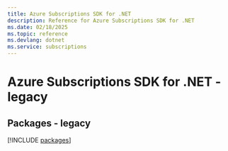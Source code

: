 ```yaml
---
title: Azure Subscriptions SDK for .NET
description: Reference for Azure Subscriptions SDK for .NET
ms.date: 02/18/2025
ms.topic: reference
ms.devlang: dotnet
ms.service: subscriptions
---
```

# Azure Subscriptions SDK for .NET - legacy
## Packages - legacy
[!INCLUDE [packages](subscriptions-index.md)]